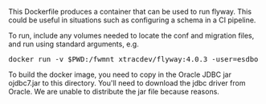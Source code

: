 This Dockerfile produces a container that can be used to run flyway. This could
be useful in situations such as configuring a schema in a CI pipeline.

To run, include any volumes needed to locate the conf and migration files, and run
using standard arguments, e.g.

<pre>
docker run -v $PWD:/fwmnt xtracdev/flyway:4.0.3 -user=esdbo -password=password -locations=filesystem:/fwmnt/migration -configFile=/fwmnt/flyway.conf info
</pre>

To build the docker image, you need to copy in the Oracle JDBC jar ojdbc7.jar to this 
directory. You'll need to download the jdbc driver from Oracle. We are unable to distribute
the jar file because reasons.
